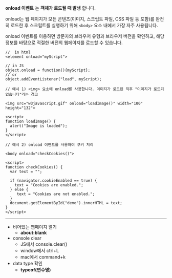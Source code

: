 **onload 이벤트** 는 **객체가 로드될 때 발생** 합니다.

onload는 웹 페이지가 모든 콘텐츠(이미지, 스크립트 파일, CSS 파일 등 포함)를 완전히 로드한 후 스크립트를 실행하기 위해 `<body>` 요소 내에서 가장 자주 사용됩니다.

onload 이벤트를 이용하면 방문자의 브라우저 유형과 브라우저 버전을 확인하고, 해당 정보를 바탕으로 적절한 버전의 웹페이지를 로드할 수 있습니다.

```
//  in html
<element onload="myScript">

// in JS
object.onload = function(){myScript};
// or
object.addEventListener("load", myScript);
```


```
// 예시 1) <img> 요소에 onload를 사용합니다. 이미지가 로드된 직후 "이미지가 로드되었습니다"라는 경고

<img src="w3javascript.gif" onload="loadImage()" width="100" height="132">

<script>
function loadImage() {
  alert("Image is loaded");
}
</script>

// 예시 2) onload 이벤트를 사용하여 쿠키 처리

<body onload="checkCookies()">

<script>
function checkCookies() {
  var text = "";

  if (navigator.cookieEnabled == true) {
    text = "Cookies are enabled.";
  } else {
     text = "Cookies are not enabled.";
  }
  document.getElementById("demo").innerHTML = text;
}
</script>

```

---

* 비어있는 웹페이지 열기
  * **about:blank**
* console clear
  * JS에서 console.clear()
  * window에서 ctrl+L
  * mac에서 command+k
* data type 확인
  * **typeof(변수명)**
  
